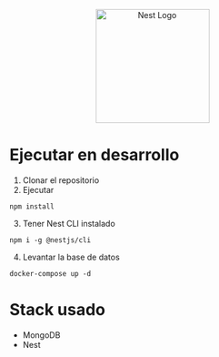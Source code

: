 <p align="center">
  <a href="http://nestjs.com/" target="blank"><img src="https://nestjs.com/img/logo-small.svg" width="200" alt="Nest Logo" /></a>
</p>

# Ejecutar en desarrollo

1. Clonar el repositorio
2. Ejecutar

```
npm install
```
3. Tener Nest CLI instalado
```
npm i -g @nestjs/cli
```

4. Levantar la base de datos 

```
docker-compose up -d
```

# Stack usado
* MongoDB
* Nest